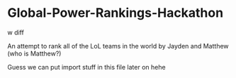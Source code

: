 # Global-Power-Rankings-Hackathon
w diff

An attempt to rank all of the LoL teams in the world by Jayden and Matthew (who is Matthew?)

Guess we can put import stuff in this file later on hehe
